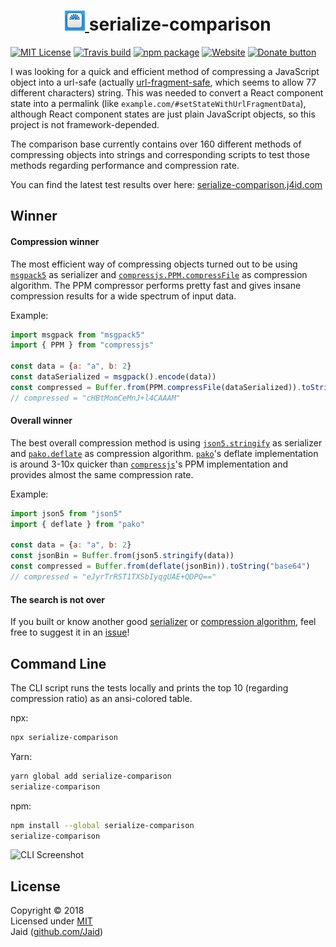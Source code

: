 <h1 align="center">
  <a href="https://serialize-comparison.j4id.com">
  <img src="./config/icon.png" alt="Logo">
  </a>
  serialize-comparison
</h1>

[![MIT License](https://img.shields.io/badge/license-MIT-brightgreen.svg)](./license.txt)
[![Travis build](https://travis-ci.org/Jaid/serialize-comparison.svg)](https://travis-ci.org/Jaid/serialize-comparison)
[![npm package](https://img.shields.io/npm/v/serialize-comparison.svg)](https://www.npmjs.com/package/serialize-comparison)
[![Website](https://img.shields.io/badge/page-j4id.com-blue.svg)](http://serialize-comparison.j4id.com)
[![Donate button](https://img.shields.io/badge/donate-PayPal-ff0080.svg)](https://www.paypal.com/cgi-bin/webscr?cmd=_s-xclick&hosted_button_id=RW8UHK5ZG3BX4)

I was looking for a quick and efficient method of compressing a JavaScript object into a url-safe (actually [url-fragment-safe](https://stackoverflow.com/a/2849800), which seems to allow 77 different characters) string. This was needed to convert a React component state into a permalink (like `example.com/#setStateWithUrlFragmentData`), although React component states are just plain JavaScript objects, so this project is not framework-depended.

The comparison base currently contains over 160 different methods of compressing objects into strings and corresponding scripts to test those methods regarding performance and compression rate.

You can find the latest test results over here: [serialize-comparison.j4id.com](https://serialize-comparison.j4id.com)

## Winner

#### Compression winner

The most efficient way of compressing objects turned out to be using [`msgpack5`](https://github.com/mcollina/msgpack5) as serializer and [`compressjs.PPM.compressFile`](https://github.com/cscott/compressjs/blob/master/lib/PPM.js) as compression algorithm. The PPM compressor performs pretty fast and gives insane compression results for a wide spectrum of input data.

Example:

```js
import msgpack from "msgpack5"
import { PPM } from "compressjs"

const data = {a: "a", b: 2}
const dataSerialized = msgpack().encode(data))
const compressed = Buffer.from(PPM.compressFile(dataSerialized)).toString("base64")
// compressed = "cHBtMomCeMnJ+l4CAAAM"
```

#### Overall winner

The best overall compression method is using [`json5.stringify`](https://github.com/json5/json5) as serializer and [`pako.deflate`](http://nodeca.github.io/pako) as compression algorithm. [`pako`](https://github.com/nodeca/pako)'s deflate implementation is around 3-10x quicker than [`compressjs`](https://github.com/cscott/compressjs)'s PPM implementation and provides almost the same compression rate.

Example:

```js
import json5 from "json5"
import { deflate } from "pako"

const data = {a: "a", b: 2}
const jsonBin = Buffer.from(json5.stringify(data))
const compressed = Buffer.from(deflate(jsonBin)).toString("base64")
// compressed = "eJyrTrRST1TXSbIyqgUAE+QDPQ=="
```

#### The search is not over

If you built or know another good [serializer](./src/formatters.js) or [compression algorithm](./src/compressors.js), feel free to suggest it in an [issue](https://github.com/Jaid/serialize-comparison/issues)!

## Command Line

The CLI script runs the tests locally and prints the top 10 (regarding compression ratio) as an ansi-colored table.

npx:
```bash
npx serialize-comparison
```

Yarn:
```bash
yarn global add serialize-comparison
serialize-comparison
```

npm:
```bash
npm install --global serialize-comparison
serialize-comparison
```

![CLI Screenshot](https://i.imgur.com/X95JaYi.png)

## License

Copyright © 2018  
Licensed under [MIT](./license.txt)  
Jaid ([github.com/Jaid](https://github.com/Jaid))  
